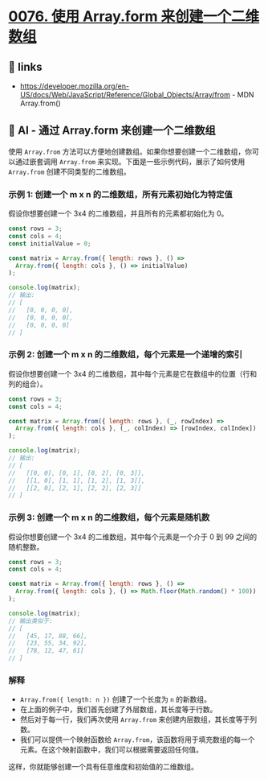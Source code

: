 # [0076. 使用 Array.form 来创建一个二维数组](https://github.com/Tdahuyou/javascript/tree/main/0076.%20%E4%BD%BF%E7%94%A8%20Array.form%20%E6%9D%A5%E5%88%9B%E5%BB%BA%E4%B8%80%E4%B8%AA%E4%BA%8C%E7%BB%B4%E6%95%B0%E7%BB%84)


## 🔗 links

- https://developer.mozilla.org/en-US/docs/Web/JavaScript/Reference/Global_Objects/Array/from - MDN Array.from()

## 🤖 AI - 通过 Array.form 来创建一个二维数组

使用 `Array.from` 方法可以方便地创建数组。如果你想要创建一个二维数组，你可以通过嵌套调用 `Array.from` 来实现。下面是一些示例代码，展示了如何使用 `Array.from` 创建不同类型的二维数组。

### 示例 1: 创建一个 m x n 的二维数组，所有元素初始化为特定值

假设你想要创建一个 3x4 的二维数组，并且所有的元素都初始化为 0。

```javascript
const rows = 3;
const cols = 4;
const initialValue = 0;

const matrix = Array.from({ length: rows }, () =>
  Array.from({ length: cols }, () => initialValue)
);

console.log(matrix);
// 输出:
// [
//   [0, 0, 0, 0],
//   [0, 0, 0, 0],
//   [0, 0, 0, 0]
// ]
```

### 示例 2: 创建一个 m x n 的二维数组，每个元素是一个递增的索引

假设你想要创建一个 3x4 的二维数组，其中每个元素是它在数组中的位置（行和列的组合）。

```javascript
const rows = 3;
const cols = 4;

const matrix = Array.from({ length: rows }, (_, rowIndex) =>
  Array.from({ length: cols }, (_, colIndex) => [rowIndex, colIndex])
);

console.log(matrix);
// 输出:
// [
//   [[0, 0], [0, 1], [0, 2], [0, 3]],
//   [[1, 0], [1, 1], [1, 2], [1, 3]],
//   [[2, 0], [2, 1], [2, 2], [2, 3]]
// ]
```

### 示例 3: 创建一个 m x n 的二维数组，每个元素是随机数

假设你想要创建一个 3x4 的二维数组，其中每个元素是一个介于 0 到 99 之间的随机整数。

```javascript
const rows = 3;
const cols = 4;

const matrix = Array.from({ length: rows }, () =>
  Array.from({ length: cols }, () => Math.floor(Math.random() * 100))
);

console.log(matrix);
// 输出类似于:
// [
//   [45, 17, 88, 66],
//   [23, 55, 34, 92],
//   [78, 12, 47, 61]
// ]
```

### 解释

- `Array.from({ length: n })` 创建了一个长度为 `n` 的新数组。
- 在上面的例子中，我们首先创建了外层数组，其长度等于行数。
- 然后对于每一行，我们再次使用 `Array.from` 来创建内层数组，其长度等于列数。
- 我们可以提供一个映射函数给 `Array.from`，该函数将用于填充数组的每一个元素。在这个映射函数中，我们可以根据需要返回任何值。

这样，你就能够创建一个具有任意维度和初始值的二维数组。